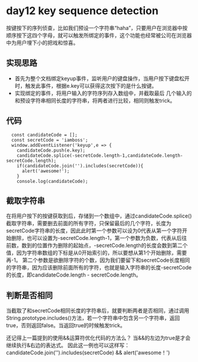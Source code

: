 # day12 key sequence detection
按键按下的序列侦查，比如我们预设一个字符串“haha”，只要用户在浏览器中按顺序按下这四个字母，就可以触发所绑定的事件，这个功能也经常被公司在浏览器中为用户埋下小的把戏和惊喜。

## 实现思路
* 首先为整个文档绑定keyup事件，监听用户的键盘操作，当用户按下键盘松开时，触发此事件，根据e.key可以获得这次按下的是什么按键。
* 实现绑定的事件，将用户输入的字符序列存入数组中，并截取最后
几个输入的和预设字符串相同长度的字符串，将两者进行比较，相同则触发trick。

## 代码
```
  const candidateCode = [];
  const secretCode = 'iamboss';
  window.addEventListener('keyup',e => {
    candidateCode.push(e.key);
    candidateCode.splice(-secretCode.length-1,candidateCode.length-secretCode.length);
    if(candidateCode.join('').includes(secretCode)){
      alert('awesome!');
    }
    console.log(candidateCode);
```

## 截取字符串
在将用户按下的按键获取到后，存储到一个数组中，通过candidateCode.splice()截取字符串，需要删去前面的所有字符，只保留最后的几个字符，长度为secretCode字符串的长度，因此此时第一个参数可以设为0代表从第一个字符开始删除，也可以设置为-secretCode.length-1，第一个参数为负数，代表从后往前数，数到的位置作为删除的起始点，-secretCode.length的长度会数到第二个值，因为字符串数组的下标是从0开始索引的，所以要想从第1个开始删除，需要再-1。 第二个参数是欲删除字符的个数，因为我们要留下和secretCode长度相同的字符串，因为应该删除前面所有的字符，也就是输入字符串的长度-secretCode的长度，即candidateCode.length - secretCode.length。

## 判断是否相同
当截取了和secretCode相同长度的字符串后，就要判断两者是否相同，通过调用String.prototype.includes()方法，若一个字符串中包含另一个字符串，返回true，否则返回false。当返回true的时候触发trick。

还记得上一篇提到的使用&&运算符优化代码的方法么？ 当&&的左边为true是才会继续执行&右边的表达式。 因此这一例也可以这样写：candidateCode.join('').includes(secretCode) && alert('awesome！')